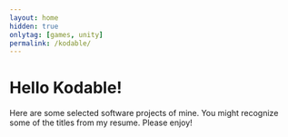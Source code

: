 ```yaml
---
layout: home
hidden: true
onlytag: [games, unity]
permalink: /kodable/
---
```


# Hello Kodable!

Here are some selected software projects of mine. You might recognize some of the titles from my resume. Please enjoy!